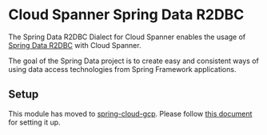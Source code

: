 # Cloud Spanner Spring Data R2DBC

The Spring Data R2DBC Dialect for Cloud Spanner enables the usage of [Spring Data R2DBC](https://github.com/spring-projects/spring-data-r2dbc) with Cloud Spanner.

The goal of the Spring Data project is to create easy and consistent ways of using data access technologies from Spring Framework applications.

## Setup

This module has moved to [spring-cloud-gcp](https://github.com/GoogleCloudPlatform/spring-cloud-gcp). 
Please follow [this document](https://github.com/GoogleCloudPlatform/spring-cloud-gcp/blob/main/docs/src/main/asciidoc/spanner-spring-data-r2dbc.adoc) for setting it up.
